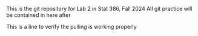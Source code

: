 This is the git repository for Lab 2 in Stat 386, Fall 2024
All git practice will be contained in here after

This is a line to verify the pulling is working properly
